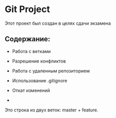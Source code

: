 # Git Project

Этот проект был создан в целях сдачи экзамена

## Содержание:
- Работа с ветками
- Разрешение конфликтов
- Работа с удаленным репозиторием
- Использование .gitignore
- Откат изменений

- 
Это строка из двух веток: master + feature.
